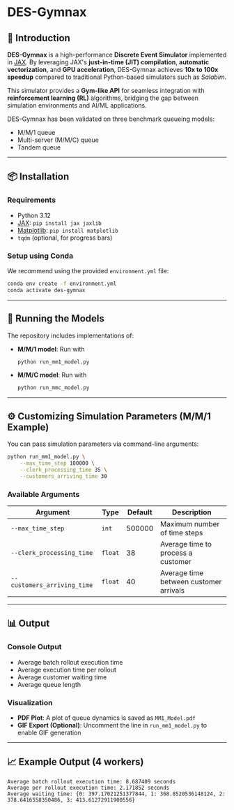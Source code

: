 # DES-Gymnax

## 🧩 Introduction

**DES-Gymnax** is a high-performance **Discrete Event Simulator** implemented in [JAX](https://github.com/google/jax). By leveraging JAX's **just-in-time (JIT) compilation**, **automatic vectorization**, and **GPU acceleration**, DES-Gymnax achieves **10x to 100x speedup** compared to traditional Python-based simulators such as *Salabim*.

This simulator provides a **Gym-like API** for seamless integration with **reinforcement learning (RL)** algorithms, bridging the gap between simulation environments and AI/ML applications.

DES-Gymnax has been validated on three benchmark queueing models:

* M/M/1 queue
* Multi-server (M/M/C) queue
* Tandem queue

---

## 📦 Installation

### Requirements

* Python 3.12
* [JAX](https://github.com/google/jax): `pip install jax jaxlib`
* [Matplotlib](https://matplotlib.org/): `pip install matplotlib`
* `tqdm` (optional, for progress bars)

### Setup using Conda

We recommend using the provided `environment.yml` file:

```bash
conda env create -f environment.yml
conda activate des-gymnax
```

---

## 🚀 Running the Models

The repository includes implementations of:

* **M/M/1 model**: Run with

  ```bash
  python run_mm1_model.py
  ```

* **M/M/C model**: Run with

  ```bash
  python run_mmc_model.py
  ```

---

## ⚙️ Customizing Simulation Parameters (M/M/1 Example)

You can pass simulation parameters via command-line arguments:

```bash
python run_mm1_model.py \
    --max_time_step 100000 \
    --clerk_processing_time 35 \
    --customers_arriving_time 30
```

### Available Arguments

| Argument                    | Type    | Default | Description                            |
| --------------------------- | ------- | ------- | -------------------------------------- |
| `--max_time_step`           | `int`   | 500000  | Maximum number of time steps           |
| `--clerk_processing_time`   | `float` | 38      | Average time to process a customer     |
| `--customers_arriving_time` | `float` | 40      | Average time between customer arrivals |

---

## 📊 Output

### Console Output

* Average batch rollout execution time
* Average execution time per rollout
* Average customer waiting time
* Average queue length

### Visualization

* **PDF Plot**: A plot of queue dynamics is saved as `MM1_Model.pdf`
* **GIF Export (Optional)**: Uncomment the line in `run_mm1_model.py` to enable GIF generation

---

## 📈 Example Output (4 workers)

```
Average batch rollout execution time: 8.687409 seconds
Average per rollout execution time: 2.171852 seconds
Average waiting time: {0: 397.17021251377844, 1: 368.8520536148124, 2: 378.6416558350486, 3: 413.61272911900556}
```
